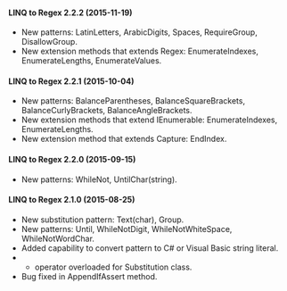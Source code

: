 #### LINQ to Regex 2.2.2 (2015-11-19)

* New patterns: LatinLetters, ArabicDigits, Spaces, RequireGroup, DisallowGroup.
* New extension methods that extends Regex: EnumerateIndexes, EnumerateLengths, EnumerateValues.

#### LINQ to Regex 2.2.1 (2015-10-04)

* New patterns: BalanceParentheses, BalanceSquareBrackets, BalanceCurlyBrackets, BalanceAngleBrackets.
* New extension methods that extend IEnumerable<Capture>: EnumerateIndexes, EnumerateLengths.
* New extension method that extends Capture: EndIndex.

#### LINQ to Regex 2.2.0 (2015-09-15)

* New patterns: WhileNot, UntilChar(string).

#### LINQ to Regex 2.1.0 (2015-08-25)

* New substitution pattern: Text(char), Group.
* New patterns: Until, WhileNotDigit, WhileNotWhiteSpace, WhileNotWordChar.
* Added capability to convert pattern to C# or Visual Basic string literal.
* + operator overloaded for Substitution class.
* Bug fixed in AppendIfAssert method.
